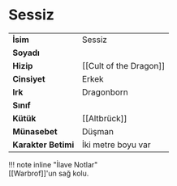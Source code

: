 # Sessiz   
|  |  |  
|---|---|  
| **İsim** | Sessiz |  
| **Soyadı** |  |  
| **Hizip** | [[Cult of the Dragon]] |  
| **Cinsiyet** | Erkek |  
| **Irk** | Dragonborn |  
| **Sınıf** |  |  
| **Kütük** | [[Altbrück]] |  
| **Münasebet** | Düşman |  
| **Karakter Betimi** | İki metre boyu var |  
  
  
!!! note inline "İlave Notlar"  
	[[Warbrof]]'un sağ kolu.  
  
  
